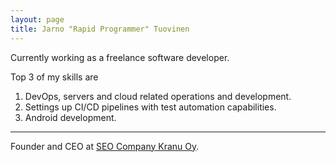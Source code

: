 ```yaml
---
layout: page
title: Jarno "Rapid Programmer" Tuovinen
---
```


Currently working as a freelance software developer.

Top 3 of my skills are

1. DevOps, servers and cloud related operations and development.
2. Settings up CI/CD pipelines with test automation capabilities.
3. Android development.

---

Founder and CEO at [SEO Company Kranu Oy](https://www.kranu.fi/hakukoneoptimointi).
